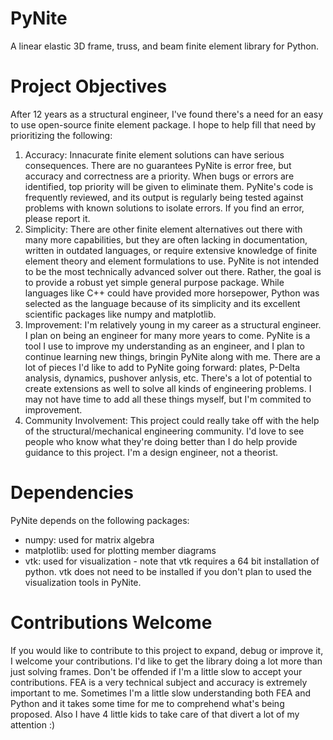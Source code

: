 # PyNite
A linear elastic 3D frame, truss, and beam finite element library for Python.

# Project Objectives
After 12 years as a structural engineer, I've found there's a need for an easy to use open-source finite element package. I hope to help fill that need by prioritizing the following:

1. Accuracy: Innacurate finite element solutions can have serious consequences. There are no guarantees PyNite is error free, but accuracy and correctness are a priority. When bugs or errors are identified, top priority will be given to eliminate them. PyNite's code is frequently reviewed, and its output is regularly being tested against problems with known solutions to isolate errors. If you find an error, please report it.
2. Simplicity: There are other finite element alternatives out there with many more capabilities, but they are often lacking in documentation, written in outdated languages, or require extensive knowledge of finite element theory and element formulations to use. PyNite is not intended to be the most technically advanced solver out there. Rather, the goal is to provide a robust yet simple general purpose package. While languages like C++ could have provided more horsepower, Python was selected as the language because of its simplicity and its excellent scientific packages like numpy and matplotlib.
3. Improvement: I'm relatively young in my career as a structural engineer. I plan on being an engineer for many more years to come. PyNite is a tool I use to improve my understanding as an engineer, and I plan to continue learning new things, bringin PyNite along with me. There are a lot of pieces I'd like to add to PyNite going forward: plates, P-Delta analysis, dynamics, pushover anlysis, etc. There's a lot of potential to create extensions as well to solve all kinds of engineering problems. I may not have time to add all these things myself, but I'm commited to improvement.
4. Community Involvement: This project could really take off with the help of the structural/mechanical engineering community. I'd love to see people who know what they're doing better than I do help provide guidance to this project. I'm a design engineer, not a theorist.

# Dependencies
PyNite depends on the following packages:
* numpy: used for matrix algebra
* matplotlib: used for plotting member diagrams
* vtk: used for visualization - note that vtk requires a 64 bit installation of python. vtk does not need to be installed if you don't plan to used the visualization tools in PyNite.

# Contributions Welcome
If you would like to contribute to this project to expand, debug or improve it, I welcome your contributions. I'd like to get the library doing a lot more than just solving frames. Don't be offended if I'm a little slow to accept your contributions. FEA is a very technical subject and accuracy is extremely important to me. Sometimes I'm a little slow understanding both FEA and Python and it takes some time for me to comprehend what's being proposed. Also I have 4 little kids to take care of that divert a lot of my attention :)
